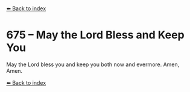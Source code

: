 [⬅️ Back to index](../README.md)

# 675 – May the Lord Bless and Keep You

May the Lord bless you and keep you
both now and evermore.
Amen, Amen.

[⬅️ Back to index](../README.md)
